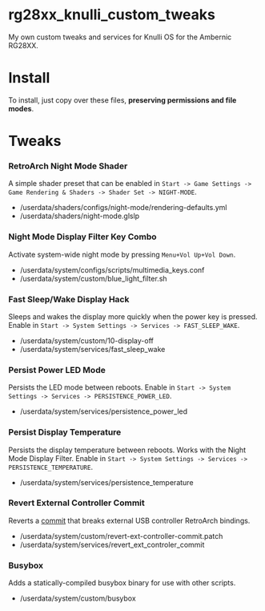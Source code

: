 # rg28xx_knulli_custom_tweaks

My own custom tweaks and services for Knulli OS for the Ambernic RG28XX.

# Install

To install, just copy over these files, **preserving permissions and file modes**.

# Tweaks

### RetroArch Night Mode Shader

A simple shader preset that can be enabled in `Start -> Game Settings -> Game Rendering & Shaders -> Shader Set -> NIGHT-MODE`.

- /userdata/shaders/configs/night-mode/rendering-defaults.yml
- /userdata/shaders/night-mode.glslp

### Night Mode Display Filter Key Combo

Activate system-wide night mode by pressing `Menu+Vol Up+Vol Down`.

- /userdata/system/configs/scripts/multimedia_keys.conf
- /userdata/system/custom/blue_light_filter.sh

### Fast Sleep/Wake Display Hack

Sleeps and wakes the display more quickly when the power key is pressed. Enable in `Start -> System Settings -> Services -> FAST_SLEEP_WAKE`.

- /userdata/system/custom/10-display-off
- /userdata/system/services/fast_sleep_wake

### Persist Power LED Mode

Persists the LED mode between reboots. Enable in `Start -> System Settings -> Services -> PERSISTENCE_POWER_LED`.

- /userdata/system/services/persistence_power_led

### Persist Display Temperature

Persists the display temperature between reboots. Works with the Night Mode Display Filter. Enable in `Start -> System Settings -> Services -> PERSISTENCE_TEMPERATURE`.

- /userdata/system/services/persistence_temperature

### Revert External Controller Commit

Reverts a [commit](https://github.com/knulli-cfw/distribution/commit/95f0b3bed205516579f5405c9a8c020e085a8250) that breaks external USB controller RetroArch bindings.

- /userdata/system/custom/revert-ext-controller-commit.patch
- /userdata/system/services/revert_ext_controler_commit

### Busybox

Adds a statically-compiled busybox binary for use with other scripts.

- /userdata/system/custom/busybox
